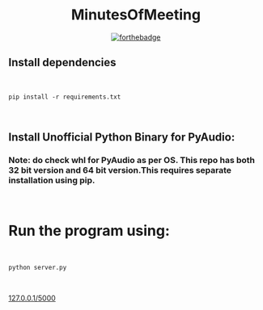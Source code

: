 <div align="center">
  
 # MinutesOfMeeting
 
 [![forthebadge](https://forthebadge.com/images/badges/made-with-python.svg)](https://www.python.org/)
 
</div>

## Install dependencies

<br>

``` pip install -r requirements.txt ```

<br>

## Install Unofficial Python Binary for PyAudio:




### Note: do check whl for PyAudio as per OS. This repo has both 32 bit version and 64 bit version.This requires separate installation using pip.

<br>

# Run the program using:

<br>

``` python server.py ```

<br>

<a href="127.0.0.1/5000">127.0.0.1/5000</a>


